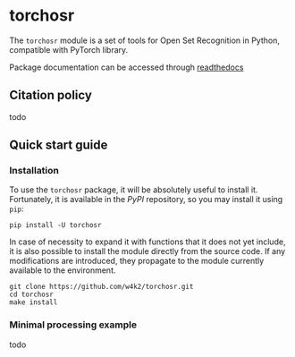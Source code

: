# torchosr

The ``torchosr`` module is a set of tools for Open Set Recognition in Python, compatible with PyTorch library.

Package documentation can be accessed through [readthedocs](https://torchosr.readthedocs.io)

## Citation policy

todo 

## Quick start guide

### Installation
To use the `torchosr` package, it will be absolutely useful to install it. Fortunately, it is available in the *PyPI* repository, so you may install it using `pip`:

```shell
pip install -U torchosr
```

In case of necessity to expand it with functions that it does not yet include, it is also possible to install the module directly from the source code. If any modifications are introduced, they propagate to the module currently available to the environment.

```shell
git clone https://github.com/w4k2/torchosr.git
cd torchosr
make install
```

### Minimal processing example

todo




